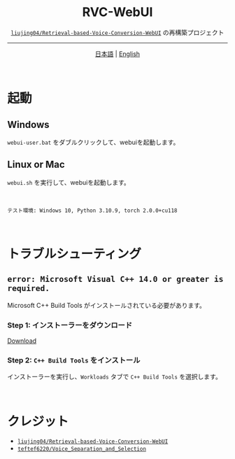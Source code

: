 <h1 align="center">RVC-WebUI</h1>
<div align="center">
<p>

[`liujing04/Retrieval-based-Voice-Conversion-WebUI`](https://github.com/liujing04/Retrieval-based-Voice-Conversion-WebUI) の再構築プロジェクト

</p>
</div>

---

<div align="center">
<p>

[日本語](README-ja.md) | [English](README.md)

</p>
</div>

<br >

# 起動

## Windows
`webui-user.bat` をダブルクリックして、webuiを起動します。

## Linux or Mac
`webui.sh` を実行して、webuiを起動します。

<br >

```
テスト環境: Windows 10, Python 3.10.9, torch 2.0.0+cu118
```

<br >

# トラブルシューティング

## `error: Microsoft Visual C++ 14.0 or greater is required.`

Microsoft C++ Build Tools がインストールされている必要があります。

### Step 1: インストーラーをダウンロード
[Download](https://visualstudio.microsoft.com/ja/thank-you-downloading-visual-studio/?sku=BuildTools&rel=16)

### Step 2: `C++ Build Tools` をインストール
インストーラーを実行し、`Workloads` タブで `C++ Build Tools` を選択します。

<br >

# クレジット
- [`liujing04/Retrieval-based-Voice-Conversion-WebUI`](https://github.com/liujing04/Retrieval-based-Voice-Conversion-WebUI)
- [`teftef6220/Voice_Separation_and_Selection`](https://github.com/teftef6220/Voice_Separation_and_Selection)

